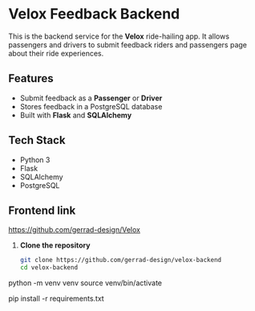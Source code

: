 # Velox Feedback Backend

This is the backend service for the **Velox** ride-hailing app. It allows passengers and drivers to submit feedback riders and passengers page about their ride experiences.

## Features

- Submit feedback as a **Passenger** or **Driver**
- Stores feedback in a PostgreSQL database
- Built with **Flask** and **SQLAlchemy**


##  Tech Stack

- Python 3
- Flask
- SQLAlchemy
- PostgreSQL


## Frontend link
https://github.com/gerrad-design/Velox


1. **Clone the repository**  
   ```bash
   git clone https://github.com/gerrad-design/velox-backend
   cd velox-backend


python -m venv venv
source venv/bin/activate


pip install -r requirements.txt
